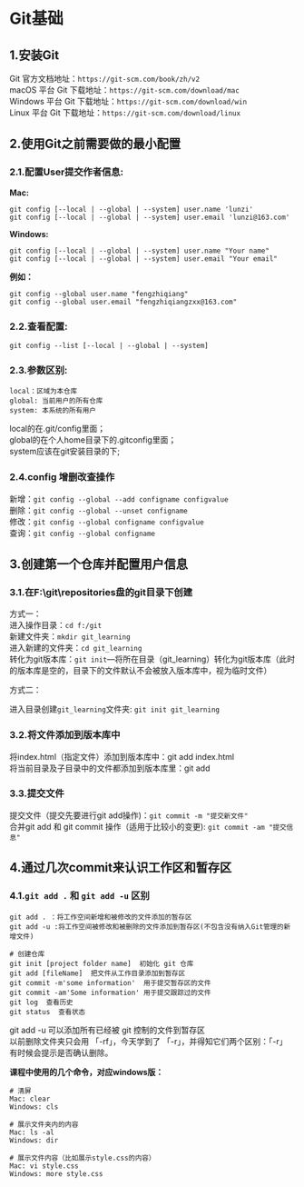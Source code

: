 # Git基础

## 1.安装Git

Git 官方文档地址：`https://git-scm.com/book/zh/v2`  
macOS 平台 Git 下载地址：`https://git-scm.com/download/mac`  
Windows 平台 Git 下载地址：`https://git-scm.com/download/win`  
Linux 平台 Git 下载地址：`https://git-scm.com/download/linux`

## 2.使用Git之前需要做的最小配置

### 2.1.配置User提交作者信息:

**Mac:**

```
git config [--local | --global | --system] user.name 'lunzi'
git config [--local | --global | --system] user.email 'lunzi@163.com'
```

**Windows:**

```
git config [--local | --global | --system] user.name "Your name"
git config [--local | --global | --system] user.email "Your email"
```

**例如：**

```
git config --global user.name "fengzhiqiang"
git config --global user.email "fengzhiqiangzxx@163.com"
```

### 2.2.查看配置:

```
git config --list [--local | --global | --system]
```

### 2.3.参数区别:

```
local：区域为本仓库
global: 当前用户的所有仓库 
system: 本系统的所有用户
```

local的在.git/config里面；  
global的在个人home目录下的.gitconfig里面；  
system应该在git安装目录的下;

### 2.4.config 增删改查操作

新增：`git config --global --add configname configvalue`  
删除：`git config --global --unset configname`  
修改：`git config --global configname configvalue`  
查询：`git config --global configname`

## 3.创建第一个仓库并配置用户信息

### 3.1.在F:\git\repositories盘的git目录下创建

方式一：  
进入操作目录：`cd f:/git`  
新建文件夹：`mkdir git_learning`  
进入新建的文件夹：`cd git_learning`  
转化为git版本库：`git init`—将所在目录（git\_learning）转化为git版本库（此时的版本库是空的，目录下的文件默认不会被放入版本库中，视为临时文件）

方式二：

进入目录创建`git_learning`文件夹: `git init git_learning`

### 3.2.将文件添加到版本库中

将index.html（指定文件）添加到版本库中：git add index.html  
将当前目录及子目录中的文件都添加到版本库里：git add

### 3.3.提交文件

提交文件（提交先要进行git add操作\)：`git commit -m "提交新文件"`  
合并git add 和 git commit 操作（适用于比较小的变更\): `git commit -am "提交信息"`

## 4.通过几次commit来认识工作区和暂存区

### 4.1.`git add .` 和 `git add -u` 区别

```
git add . ：将工作空间新增和被修改的文件添加的暂存区
git add -u :将工作空间被修改和被删除的文件添加到暂存区(不包含没有纳入Git管理的新增文件)  

# 创建仓库
git init [project folder name]  初始化 git 仓库
git add [fileName]  把文件从工作目录添加到暂存区
git commit -m'some information'  用于提交暂存区的文件
git commit -am'Some information' 用于提交跟踪过的文件
git log  查看历史
git status  查看状态
```

git add -u 可以添加所有已经被 git 控制的文件到暂存区  
以前删除文件夹只会用 「-rf」，今天学到了 「-r」，并得知它们两个区别：「-r」 有时候会提示是否确认删除。

**课程中使用的几个命令，对应windows版：**

```
# 清屏
Mac: clear
Windows: cls

# 展示文件夹内的内容
Mac: ls -al
Windows: dir

# 展示文件内容（比如展示style.css的内容）
Mac: vi style.css
Windows: more style.css
```



